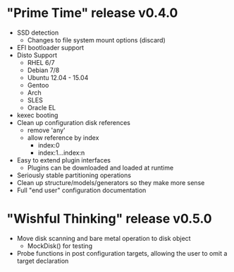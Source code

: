 # "Prime Time" release v0.4.0
* SSD detection
    - Changes to file system mount options (discard)
* EFI bootloader support
* Disto Support
    - RHEL 6/7
    - Debian 7/8
    - Ubuntu 12.04 - 15.04
    - Gentoo
    - Arch
    - SLES
    - Oracle EL
* kexec booting
* Clean up configuration disk references
    - remove 'any'
    - allow reference by index
        - index:0
        - index:1...index:n
* Easy to extend plugin interfaces
    - Plugins can be downloaded and loaded at runtime
* Seriously stable partitioning operations
* Clean up structure/models/generators so they make more sense
* Full "end user" configuration documentation

# "Wishful Thinking" release v0.5.0
* Move disk scanning and bare metal operation to disk object
    - MockDisk() for testing
* Probe functions in post configuration targets, allowing the user to omit a target
declaration